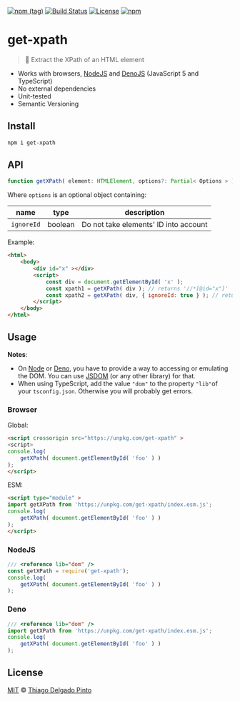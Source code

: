 [![npm (tag)](https://img.shields.io/npm/v/get-xpath?color=green&label=NPM&style=for-the-badge)](https://github.com/thiagodp/get-xpath/releases)
[![Build Status](https://img.shields.io/github/actions/workflow/status/thiagodp/get-xpath/test.yml?style=for-the-badge&color=green)](https://github.com/thiagodp/get-xpath/actions)
[![License](https://img.shields.io/npm/l/get-xpath.svg?style=for-the-badge&color=green)](https://github.com/thiagodp/get-xpath/blob/master/LICENSE.txt)
[![npm](https://img.shields.io/npm/dt/get-xpath?style=for-the-badge&color=green)](https://www.npmjs.com/package/get-xpath)

# get-xpath

> 📑 Extract the XPath of an HTML element

- Works with browsers, [NodeJS](https://nodejs.org/) and [DenoJS](https://deno.land/) (JavaScript 5 and TypeScript)
- No external dependencies
- Unit-tested
- Semantic Versioning

## Install

```bash
npm i get-xpath
```

## API

```typescript
function getXPath( element: HTMLElement, options?: Partial< Options > ): string;
```

Where `options` is an optional object containing:

| name       | type    | description                           |
|------------|---------|---------------------------------------|
| `ignoreId` | boolean | Do not take elements' ID into account |

Example:

```html
<html>
    <body>
        <div id="x" ></div>
        <script>
            const div = document.getElementById( 'x' );
            const xpath1 = getXPath( div ); // returns '//*[@id="x"]'
            const xpath2 = getXPath( div, { ignoreId: true } ); // returns '/html/body/div'
        </script>
    </body>
</html>
```


## Usage

**Notes**:
- On [Node](https://nodejs.org/) or [Deno](https://deno.land/), you have to provide a way to accessing or emulating the DOM.
You can use [JSDOM](https://github.com/jsdom/jsdom) (or any other library) for that.
- When using TypeScript, add the value `"dom"` to the property `"lib"`of your `tsconfig.json`. Otherwise you will probably get errors.


### Browser

Global:
```html
<script crossorigin src="https://unpkg.com/get-xpath" >
<script>
console.log(
    getXPath( document.getElementById( 'foo' ) )
);
</script>
```

ESM:
```html
<script type="module" >
import getXPath from 'https://unpkg.com/get-xpath/index.esm.js';
console.log(
    getXPath( document.getElementById( 'foo' ) )
);
</script>
```

### NodeJS

```javascript
/// <reference lib="dom" />
const getXPath = require('get-xpath');
console.log(
    getXPath( document.getElementById( 'foo' ) )
);
```

### Deno

```typescript
/// <reference lib="dom" />
import getXPath from 'https://unpkg.com/get-xpath/index.esm.js';
console.log(
    getXPath( document.getElementById( 'foo' ) )
);
```

## License

[MIT](LICENSE.txt) © [Thiago Delgado Pinto](https://github.com/thiagodp)
